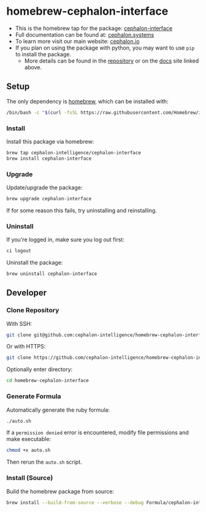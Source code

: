 # homebrew-cephalon-interface

- This is the homebrew tap for the package: [cephalon-interface](https://github.com/cephalon-intelligence/cephalon-interface)
- Full documentation can be found at: [cephalon.systems](https://cephalon.systems)
- To learn more visit our main website: [cephalon.io](https://cephalon.io)
- If you plan on using the package with python, you may want to use `pip` to install the package.
    - More details can be found in the [repository](https://github.com/cephalon-intelligence/cephalon-interface) or on the [docs](https://cephalon.systems) site linked above.

## Setup

The only dependency is [homebrew](https://brew.sh/), which can be installed with:

```sh
/bin/bash -c "$(curl -fsSL https://raw.githubusercontent.com/Homebrew/install/HEAD/install.sh)"
```

### Install

Install this package via homebrew:

```sh
brew tap cephalon-intelligence/cephalon-interface
brew install cephalon-interface
```

### Upgrade

Update/upgrade the package:

```sh
brew upgrade cephalon-interface
```

If for some reason this fails, try uninstalling and reinstalling.


### Uninstall

If you're logged in, make sure you log out first:

```sh
ci logout
```

Uninstall the package:

```sh
brew uninstall cephalon-interface
```

## Developer

### Clone Repository

With SSH:

```sh
git clone git@github.com:cephalon-intelligence/homebrew-cephalon-interface.git
```

Or with HTTPS:

```sh
git clone https://github.com/cephalon-intelligence/homebrew-cephalon-interface.git
```

Optionally enter directory:

```sh
cd homebrew-cephalon-interface
```

### Generate Formula

Automatically generate the ruby formula:

```sh
./auto.sh
```

If a `permission denied` error is encountered, modify file permissions and make executable:

```sh
chmod +x auto.sh
```

Then rerun the `auto.sh` script.

### Install (Source)

Build the homebrew package from source:

```sh
brew install --build-from-source --verbose --debug Formula/cephalon-interface.rb
```